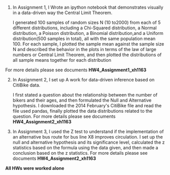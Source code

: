 
1.  In Assignment 1, I Wrote an ipython notebook that demonstrates visually in a data-driven way the Central Limit Theorem.

      I generated 100 samples of random sizes N (10 to2000) from each of 5 different distributions, including a Chi-Squared     distribution, a Normal distribution, a Poisson distribution, a Binomial distribution,and a Uniform distribution(500 samples in total), all with the same population mean 100. 
      For each sample, I plotted the sample mean against the sample size N and described the behavior in the plots in terms of the law of large numbers or Central Limit Theorem, and then plotted the distributions of all sample means together for each distribution

For more details please see documents **HW4_Assignment1_xh1163**



2.  In Assignment 2, I set up A work for data-driven inference based on CitiBike data.

      I first stated a question about the relationship between the number of bikers and their ages,  and then formulated the Null and Alternative hypothesis.
      I downloaded the 2014 February's CitiBike file and read the file used pandas, finally plotted the data distributions related to the question.
      For more details please see documents **HW4_Assignment2_xh1163**


3.   In Assignment 3,  I used the Z test to understand if the implementation of an alternative bus route for bus line X8       improves circulation. I set up the null and alternative hypothesis and its significance level, calculated the z statistics based on the formula using the data given, and then made a conclusion based on the z statistics. 
For more details please see documents **HW4_Assignment2_xh1163**


**All HWs were worked alone**
